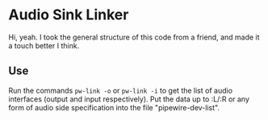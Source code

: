# Audio Sink Linker
Hi, yeah. I took the general structure of this code from a friend, and made it a touch better I think.

## Use
Run the commands ```pw-link -o``` or ```pw-link -i``` to get the list of audio interfaces (output and input respectively). Put the data up to :L/:R or any form of audio side specification into the file "pipewire-dev-list".
